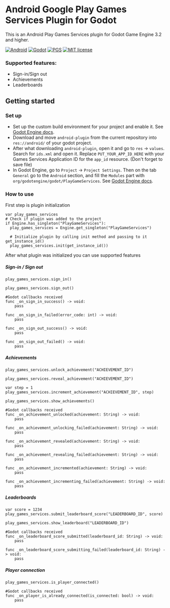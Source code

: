 # Android Google Play Games Services Plugin for Godot 
This is an Android Play Games Services plugin for Godot Game Engine 3.2 and higher. 

[![Android](https://img.shields.io/badge/Platform-Android-brightgreen.svg)](https://developer.android.com)
[![Godot](https://img.shields.io/badge/Godot%20Engine-3.2-blue.svg)](https://github.com/godotengine/godot/)
[![PGS](https://img.shields.io/badge/Play%20Games%20Services-19.0.0-green.svg)](https://developers.google.com/games/services/android/quickstart)
[![MIT license](https://img.shields.io/badge/License-MIT-yellowgreen.svg)](https://lbesson.mit-license.org/)


### Supported features:
- Sign-in/Sign out
- Achievements
- Leaderboards

## Getting started
### Set up
- Set up the custom build environment for your project and enable it. See [Godot Engine docs](https://docs.godotengine.org/en/latest/getting_started/workflow/export/android_custom_build.html).
- Download and move `android-plugin` from the current repository into `res://android/` of your godot project.
- After what downloading `android-plugin`, open it and go to `res` -> `values`. Search for `ids.xml` and open it. Replace `PUT_YOUR_APP_ID_HERE` with your Games Services Application ID for the `app_id` resource. (Don't forget to save file)
- In Godot Engine, go to `Project` -> `Project Settings`. Then on the tab `General` go to the `Android` section, and fill the `Modules` part with `org/godotengine/godot/PlayGameServices`. See [Godot Engine docs](
https://docs.godotengine.org/en/latest/tutorials/plugins/android/android_plugin.html#using-it-from-gdscript).


### How to use
First step is plugin initialization
```GdScript
var play_games_services
# Check if plugin was added to the project
if Engine.has_singleton("PlayGameServices"):
  play_games_services = Engine.get_singleton("PlayGameServices")
	
  # Initialize plugin by calling init method and passing to it get_instance_id()
  play_games_services.init(get_instance_id())
```
After what plugin was initialized you can use supported features
##### Sign-in / Sign out
```GdScript
play_games_services.sign_in()

play_games_services.sign_out()
```
```GdScript
#Godot callbacks received
func _on_sign_in_success() -> void:
	pass
  
func _on_sign_in_failed(error_code: int) -> void:
	pass

func _on_sign_out_success() -> void:
	pass
  
func _on_sign_out_failed() -> void:
	pass
```
##### Achievements
```GdScript
play_games_services.unlock_achievement("ACHIEVEMENT_ID")

play_games_services.reveal_achievement("ACHIEVEMENT_ID")

var step = 1
play_games_services.increment_achievement("ACHIEVEMENT_ID", step)

play_games_services.show_achievements()
```
```GdScript
#Godot callbacks received
func _on_achievement_unlocked(achievement: String) -> void:
	pass

func _on_achievement_unlocking_failed(achievement: String) -> void:
	pass

func _on_achievement_revealed(achievement: String) -> void:
	pass

func _on_achievement_revealing_failed(achievement: String) -> void:
	pass

func _on_achievement_incremented(achievement: String) -> void:
	pass

func _on_achievement_incrementing_failed(achievement: String) -> void:
	pass
```
##### Leaderboards
```GdScript
var score = 1234
play_games_services.submit_leaderboard_score("LEADERBOARD_ID", score)

play_games_services.show_leaderboard("LEADERBOARD_ID")
```
```GdScript
#Godot callbacks received
func _on_leaderboard_score_submitted(leaderboard_id: String) -> void:
	pass

func _on_leaderboard_score_submitting_failed(leaderboard_id: String) -> void:
	pass
```
##### Player connection
```GdScript
play_games_services.is_player_connected()
```
```GdScript
#Godot callbacks received
func _on_player_is_already_connected(is_connected: bool) -> void:
	pass
```
